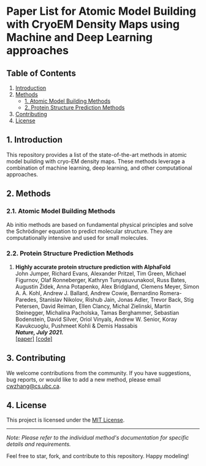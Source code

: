 # Paper List for Atomic Model Building with CryoEM Density Maps using Machine and Deep Learning approaches 

## Table of Contents

1. [Introduction](#introduction)
2. [Methods](#methods)
    - [1. Atomic Model Building Methods](#atomic-model)
    - [2. Protein Structure Prediction Methods](#predict-protein)
3. [Contributing](#contributing)
4. [License](#license)

## 1. Introduction<a name="introduction"></a>

This repository provides a list of the state-of-the-art methods in atomic model building with cryo-EM density maps. These methods leverage a combination of machine learning, deep learning, and other computational approaches.


## 2. Methods<a name="methods"></a>

### 2.1. Atomic Model Building Methods<a name="atomic-model"></a>

Ab initio methods are based on fundamental physical principles and solve the Schrödinger equation to predict molecular structure. They are computationally intensive and used for small molecules.


### 2.2. Protein Structure Prediction Methods<a name="predict-protein"></a>

1. **Highly accurate protein structure prediction with AlphaFold**  
   John Jumper, Richard Evans, Alexander Pritzel, Tim Green, Michael Figurnov, Olaf Ronneberger, Kathryn Tunyasuvunakool, Russ Bates, Augustin Žídek, Anna Potapenko, Alex Bridgland, Clemens Meyer, Simon A. A. Kohl, Andrew J. Ballard, Andrew Cowie, Bernardino Romera-Paredes, Stanislav Nikolov, Rishub Jain, Jonas Adler, Trevor Back, Stig Petersen, David Reiman, Ellen Clancy, Michal Zielinski, Martin Steinegger, Michalina Pacholska, Tamas Berghammer, Sebastian Bodenstein, David Silver, Oriol Vinyals, Andrew W. Senior, Koray Kavukcuoglu, Pushmeet Kohli & Demis Hassabis \
   ***Nature, July 2021.*** \
   [[paper]](https://arxiv.org/pdf/2308.01399.pdf) [[code]](https://github.com/google-deepmind/alphafold)


## 3. Contributing<a name="contributing"></a>

We welcome contributions from the community. If you have suggestions, bug reports, or would like to add a new method, please email cwzhang@cs.ubc.ca.

## 4. License<a name="license"></a>

This project is licensed under the [MIT License](LICENSE).

---

*Note: Please refer to the individual method's documentation for specific details and requirements.*

Feel free to star, fork, and contribute to this repository. Happy modeling!
